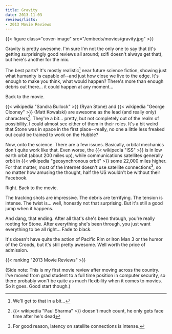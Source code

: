 ```yaml
---
title: Gravity
date: 2013-11-03
reviews/lists:
- 2013 Movie Reviews
---
```

{{< figure class="cover-image" src="/embeds/movies/gravity.jpg" >}}

Gravity is pretty awesome. I'm sure I'm not the only one to say that (it's getting surprisingly good reviews all around; scifi doesn't always get that), but here's another for the mix.

<!--more-->

The best parts? It's mostly realistic[^1] near future science fiction, showing just what humanity is capable of--and just how close we live to the edge. It's enough to make you think, what would happen? There's more than enough debris out there... it could happen at any moment...

Back to the movie.

{{< wikipedia "Sandra Bullock" >}} (Ryan Stone) and {{< wikipedia "George Clooney" >}} (Matt Kowalski) are awesome as the lead (and really only) characters[^2]. They're a bit... pretty, but not completely out of the realm of possibility. I could almost see either of them in their roles. It's a bit weird that Stone was in space in the first place--really, no one a little less freaked out could be trained to work on the Hubble?

Now, onto the science. There are a few issues. Basically, orbital mechanics don't quite work like that. Even worse, the {{< wikipedia "ISS" >}} is in low earth orbit (about 200 miles up), while communications satellites generally orbit in {{< wikipedia "geosynchronous orbit" >}} some 22,000 miles higher. For that matter, most of the Internet doesn't use satellite connections[^3], so no matter how amusing the thought, half the US wouldn't be without their Facebook.

Right. Back to the movie. 

The tracking shots are impressive. The debris are terrifying. The tension is intense. The twist is... well, honestly not that surprising. But it's still a good jump when it happens. 

And dang, that ending. After all that's she's been through, you're really rooting for Stone. After everything she's been through, you just want everything to be all right... Fade to black.

It's doesn't have quite the action of Pacific Rim or Iron Man 3 or the humor of the Croods, but it's still pretty awesome. Well worth the price of admission.

{{< ranking "2013 Movie Reviews" >}}

(Side note: This is my first movie review after moving across the country. I've moved from grad student to a full time position in computer security, so there probably won't be quite as much flexibility when it comes to movies. So it goes. Good start though.)

[^1]: We'll get to that in a bit...
[^2]: {{< wikipedia "Paul Sharma" >}} doesn't much count, he only gets face time after he's dead
[^3]: For good reason, latency on satellite connections is intense.